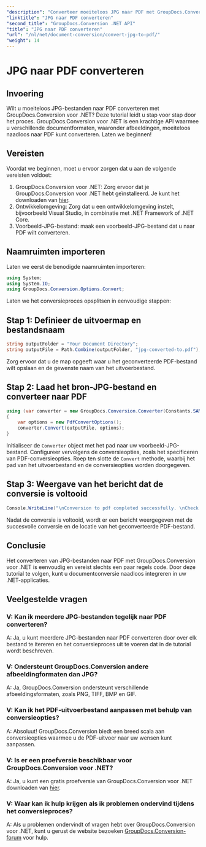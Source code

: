 ```yaml
---
"description": "Converteer moeiteloos JPG naar PDF met GroupDocs.Conversion voor .NET. Volg deze stapsgewijze handleiding voor naadloze documentconversie."
"linktitle": "JPG naar PDF converteren"
"second_title": "GroupDocs.Conversion .NET API"
"title": "JPG naar PDF converteren"
"url": "/nl/net/document-conversion/convert-jpg-to-pdf/"
"weight": 14
---
```


# JPG naar PDF converteren

## Invoering

Wilt u moeiteloos JPG-bestanden naar PDF converteren met GroupDocs.Conversion voor .NET? Deze tutorial leidt u stap voor stap door het proces. GroupDocs.Conversion voor .NET is een krachtige API waarmee u verschillende documentformaten, waaronder afbeeldingen, moeiteloos naadloos naar PDF kunt converteren. Laten we beginnen!

## Vereisten

Voordat we beginnen, moet u ervoor zorgen dat u aan de volgende vereisten voldoet:

1. GroupDocs.Conversion voor .NET: Zorg ervoor dat je GroupDocs.Conversion voor .NET hebt geïnstalleerd. Je kunt het downloaden van [hier](https://releases.groupdocs.com/conversion/net/).
2. Ontwikkelomgeving: Zorg dat u een ontwikkelomgeving instelt, bijvoorbeeld Visual Studio, in combinatie met .NET Framework of .NET Core.
3. Voorbeeld-JPG-bestand: maak een voorbeeld-JPG-bestand dat u naar PDF wilt converteren.

## Naamruimten importeren

Laten we eerst de benodigde naamruimten importeren:

```csharp
using System;
using System.IO;
using GroupDocs.Conversion.Options.Convert;
```

Laten we het conversieproces opsplitsen in eenvoudige stappen:

## Stap 1: Definieer de uitvoermap en bestandsnaam

```csharp
string outputFolder = "Your Document Directory";
string outputFile = Path.Combine(outputFolder, "jpg-converted-to.pdf");
```

Zorg ervoor dat u de map opgeeft waar u het geconverteerde PDF-bestand wilt opslaan en de gewenste naam van het uitvoerbestand.

## Stap 2: Laad het bron-JPG-bestand en converteer naar PDF

```csharp
using (var converter = new GroupDocs.Conversion.Converter(Constants.SAMPLE_JPG))
{
    var options = new PdfConvertOptions();
    converter.Convert(outputFile, options);
}
```

Initialiseer de `Converter` object met het pad naar uw voorbeeld-JPG-bestand. Configureer vervolgens de conversieopties, zoals het specificeren van PDF-conversieopties. Roep ten slotte de `Convert` methode, waarbij het pad van het uitvoerbestand en de conversieopties worden doorgegeven.

## Stap 3: Weergave van het bericht dat de conversie is voltooid

```csharp
Console.WriteLine("\nConversion to pdf completed successfully. \nCheck output in {0}", outputFolder);
```

Nadat de conversie is voltooid, wordt er een bericht weergegeven met de succesvolle conversie en de locatie van het geconverteerde PDF-bestand.

## Conclusie

Het converteren van JPG-bestanden naar PDF met GroupDocs.Conversion voor .NET is eenvoudig en vereist slechts een paar regels code. Door deze tutorial te volgen, kunt u documentconversie naadloos integreren in uw .NET-applicaties.

## Veelgestelde vragen

### V: Kan ik meerdere JPG-bestanden tegelijk naar PDF converteren?

A: Ja, u kunt meerdere JPG-bestanden naar PDF converteren door over elk bestand te itereren en het conversieproces uit te voeren dat in de tutorial wordt beschreven.

### V: Ondersteunt GroupDocs.Conversion andere afbeeldingformaten dan JPG?

A: Ja, GroupDocs.Conversion ondersteunt verschillende afbeeldingsformaten, zoals PNG, TIFF, BMP en GIF.

### V: Kan ik het PDF-uitvoerbestand aanpassen met behulp van conversieopties?

A: Absoluut! GroupDocs.Conversion biedt een breed scala aan conversieopties waarmee u de PDF-uitvoer naar uw wensen kunt aanpassen.

### V: Is er een proefversie beschikbaar voor GroupDocs.Conversion voor .NET?

A: Ja, u kunt een gratis proefversie van GroupDocs.Conversion voor .NET downloaden van [hier](https://releases.groupdocs.com/).

### V: Waar kan ik hulp krijgen als ik problemen ondervind tijdens het conversieproces?

A: Als u problemen ondervindt of vragen hebt over GroupDocs.Conversion voor .NET, kunt u gerust de website bezoeken [GroupDocs.Conversion-forum](https://forum.groupdocs.com/c/conversion/11) voor hulp.